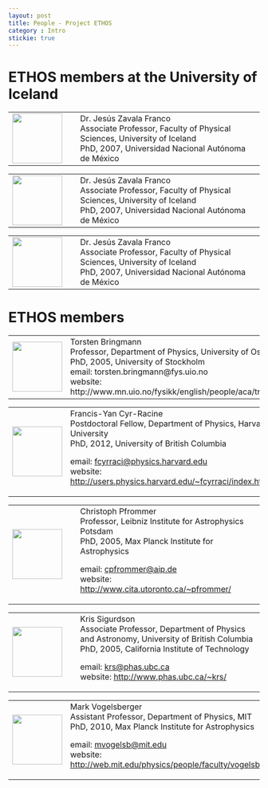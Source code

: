 ```yaml
---
layout: post
title: People - Project ETHOS
category : Intro
stickie: true
---
```


# ETHOS members at the University of Iceland

<table>
  <tr>
    <td width="120px"><img src="https://upload.wikimedia.org/wikipedia/commons/thumb/c/c3/NGC_4414_%28NASA-med%29.jpg/1200px-NGC_4414_%28NASA-med%29.jpg" width="100px"></td>
    <td> 
Dr. Jesús Zavala Franco <br>
Associate Professor, Faculty of Physical Sciences, University of Iceland <br>
PhD, 2007, Universidad Nacional Autónoma de México  
  </td>
  </tr>
</table>


<table>
  <tr>
    <td width="120px"><img src="https://upload.wikimedia.org/wikipedia/commons/thumb/c/c3/NGC_4414_%28NASA-med%29.jpg/1200px-NGC_4414_%28NASA-med%29.jpg" width="100px"></td>
    <td> 
Dr. Jesús Zavala Franco <br>
Associate Professor, Faculty of Physical Sciences, University of Iceland <br>
PhD, 2007, Universidad Nacional Autónoma de México  
  </td>
  </tr>
</table>


<table>
  <tr>
    <td width="120px"><img src="https://upload.wikimedia.org/wikipedia/commons/thumb/c/c3/NGC_4414_%28NASA-med%29.jpg/1200px-NGC_4414_%28NASA-med%29.jpg" width="100px"></td>
    <td> 
Dr. Jesús Zavala Franco <br>
Associate Professor, Faculty of Physical Sciences, University of Iceland <br>
PhD, 2007, Universidad Nacional Autónoma de México  
  </td>
  </tr>
</table>
  

# ETHOS members

<table>
  <tr>
    <td width="120px"><img src="https://upload.wikimedia.org/wikipedia/commons/thumb/c/c3/NGC_4414_%28NASA-med%29.jpg/1200px-NGC_4414_%28NASA-med%29.jpg" width="100px"></td>
    <td> 
Torsten Bringmann <br>
Professor, Department of Physics, University of Oslo <br>
PhD, 2005, University of Stockholm <br>
email: torsten.bringmann@fys.uio.no <br>
website: http://www.mn.uio.no/fysikk/english/people/aca/troms/ <br>
  </td>
  </tr>
</table>

<table>
  <tr>
    <td width="120px"><img src="https://upload.wikimedia.org/wikipedia/commons/thumb/c/c3/NGC_4414_%28NASA-med%29.jpg/1200px-NGC_4414_%28NASA-med%29.jpg" width="100px"></td>
    <td> 
Francis-Yan Cyr-Racine <br>
Postdoctoral Fellow, Department of Physics, Harvard University <br>
PhD, 2012, University of British Columbia <br>

email: fcyrraci@physics.harvard.edu <br>
website: http://users.physics.harvard.edu/~fcyrraci/index.html <br>
  </td>
  </tr>
</table>


<table>
  <tr>
    <td width="120px"><img src="https://upload.wikimedia.org/wikipedia/commons/thumb/c/c3/NGC_4414_%28NASA-med%29.jpg/1200px-NGC_4414_%28NASA-med%29.jpg" width="100px"></td>
    <td> 
Christoph Pfrommer <br>
Professor, Leibniz Institute for Astrophysics Potsdam <br>
PhD, 2005, Max Planck Institute for Astrophysics <br>

email: cpfrommer@aip.de <br>
website: http://www.cita.utoronto.ca/~pfrommer/ <br>
  </td>
  </tr>
</table>


<table>
  <tr>
    <td width="120px"><img src="https://upload.wikimedia.org/wikipedia/commons/thumb/c/c3/NGC_4414_%28NASA-med%29.jpg/1200px-NGC_4414_%28NASA-med%29.jpg" width="100px"></td>
    <td> 
Kris Sigurdson <br>
Associate Professor, Department of Physics and Astronomy, University of British Columbia <br>
PhD, 2005, California Institute of Technology <br>

email: krs@phas.ubc.ca <br>
website: http://www.phas.ubc.ca/~krs/ <br>
  </td>
  </tr>
</table>

<table>
  <tr>
    <td width="120px"><img src="https://upload.wikimedia.org/wikipedia/commons/thumb/c/c3/NGC_4414_%28NASA-med%29.jpg/1200px-NGC_4414_%28NASA-med%29.jpg" width="100px"></td>
    <td> 
Mark Vogelsberger <br>
Assistant Professor, Department of Physics, MIT <br>
PhD, 2010, Max Planck Institute for Astrophysics <br> 

email: mvogelsb@mit.edu <br>
website: http://web.mit.edu/physics/people/faculty/vogelsberger_mark.html <br>
   </td>
  </tr>
</table>
